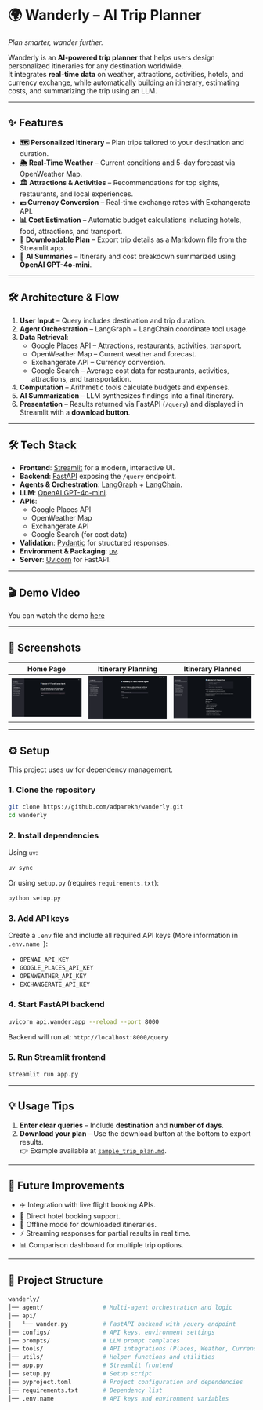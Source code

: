 # 🌍 Wanderly – AI Trip Planner  

*Plan smarter, wander further.*  

Wanderly is an **AI-powered trip planner** that helps users design personalized itineraries for any destination worldwide.  
It integrates **real-time data** on weather, attractions, activities, hotels, and currency exchange, while automatically building an itinerary, estimating costs, and summarizing the trip using an LLM.  

---

## ✨ Features  

- **🗺️ Personalized Itinerary** – Plan trips tailored to your destination and duration.  
- **🌦️ Real-Time Weather** – Current conditions and 5-day forecast via OpenWeather Map.  
- **🏛️ Attractions & Activities** – Recommendations for top sights, restaurants, and local experiences.  
- **💵 Currency Conversion** – Real-time exchange rates with Exchangerate API.  
- **📊 Cost Estimation** – Automatic budget calculations including hotels, food, attractions, and transport.  
- **📝 Downloadable Plan** – Export trip details as a Markdown file from the Streamlit app.  
- **🤖 AI Summaries** – Itinerary and cost breakdown summarized using **OpenAI GPT-4o-mini**.  

---

## 🛠️ Architecture & Flow  

1. **User Input** – Query includes destination and trip duration.  
2. **Agent Orchestration** – LangGraph + LangChain coordinate tool usage.  
3. **Data Retrieval**:  
   - Google Places API – Attractions, restaurants, activities, transport.  
   - OpenWeather Map – Current weather and forecast.  
   - Exchangerate API – Currency conversion.  
   - Google Search – Average cost data for restaurants, activities, attractions, and transportation.  
4. **Computation** – Arithmetic tools calculate budgets and expenses.  
5. **AI Summarization** – LLM synthesizes findings into a final itinerary.  
6. **Presentation** – Results returned via FastAPI (`/query`) and displayed in Streamlit with a **download button**.  

---

## 🛠️ Tech Stack  

- **Frontend**: [Streamlit](https://streamlit.io/) for a modern, interactive UI.  
- **Backend**: [FastAPI](https://fastapi.tiangolo.com/) exposing the `/query` endpoint.  
- **Agents & Orchestration**: [LangGraph](https://www.langchain.com/langgraph) + [LangChain](https://www.langchain.com/).  
- **LLM**: [OpenAI GPT-4o-mini](https://platform.openai.com/).  
- **APIs**:  
  - Google Places API  
  - OpenWeather Map  
  - Exchangerate API  
  - Google Search (for cost data)  
- **Validation**: [Pydantic](https://docs.pydantic.dev/) for structured responses.  
- **Environment & Packaging**: [uv](https://github.com/astral-sh/uv).  
- **Server**: [Uvicorn](https://www.uvicorn.org/) for FastAPI.  

---

## 🎬 Demo Video  

You can watch the demo [here](https://youtu.be/Q1cPVnjCMys)  

---

## 📸 Screenshots  

| Home Page | Itinerary Planning | Itinerary Planned |  
|--------------|-------------------|-----------------------|  
| ![Input](assets/1-home-page.png) | ![Planning](assets/2-trip-planning.png) | ![Planned](assets/3-trip-planned.png) |  

---

## ⚙️ Setup  

This project uses [uv](https://github.com/astral-sh/uv) for dependency management.  

### 1. Clone the repository  
```bash
git clone https://github.com/adparekh/wanderly.git
cd wanderly
```

### 2. Install dependencies

Using `uv`:

```bash
uv sync
```

Or using `setup.py` (requires `requirements.txt`):

```bash
python setup.py
```

### 3. Add API keys

Create a `.env` file and include all required API keys (More information in  `.env.name `):

- `OPENAI_API_KEY`
- `GOOGLE_PLACES_API_KEY`
- `OPENWEATHER_API_KEY`
- `EXCHANGERATE_API_KEY`

### 4. Start FastAPI backend

```bash
uvicorn api.wander:app --reload --port 8000
```

Backend will run at: `http://localhost:8000/query`

### 5. Run Streamlit frontend

```bash
streamlit run app.py
```

---

## 💡 Usage Tips

1. **Enter clear queries** – Include **destination** and **number of days**.  
2. **Download your plan** – Use the download button at the bottom to export results.  
   👉 Example available at [`sample_trip_plan.md`](./sample_trip_plan.md).  

---

## 🔮 Future Improvements

- ✈️ Integration with live flight booking APIs.
- 🏨 Direct hotel booking support.
- 📍 Offline mode for downloaded itineraries.
- ⚡ Streaming responses for partial results in real time.
- 📊 Comparison dashboard for multiple trip options.

---

## 📂 Project Structure

```bash
wanderly/
│── agent/                 # Multi-agent orchestration and logic  
│── api/  
│   └── wander.py          # FastAPI backend with /query endpoint  
│── configs/               # API keys, environment settings  
│── prompts/               # LLM prompt templates  
│── tools/                 # API integrations (Places, Weather, Currency, Search)  
│── utils/                 # Helper functions and utilities  
│── app.py                 # Streamlit frontend  
│── setup.py               # Setup script  
│── pyproject.toml         # Project configuration and dependencies  
│── requirements.txt       # Dependency list  
│── .env.name              # API keys and environment variables
```

